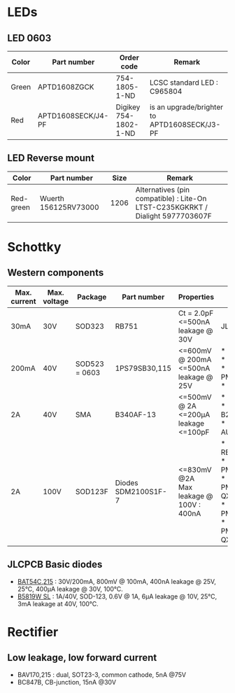 # LEDs
## LED 0603
| Color | Part number | Order code | Remark |
|-------|-------------|------------|--------|
| Green | APTD1608ZGCK| 754-1805-1-ND| LCSC standard LED : C965804|
| Red | APTD1608SECK/J4-PF | Digikey 754-1802-1-ND| is an upgrade/brighter to APTD1608SECK/J3-PF |

## LED Reverse mount
| Color | Part number | Size | Remark |
|-------|-------------|------|--------|
| Red-green | Wuerth 156125RV73000 | 1206 | Alternatives (pin compatible) : Lite-On LTST-C235KGKRKT / Dialight 5977703607F | 

# Schottky
## Western components
| Max. current | Max. voltage |Package | Part number |  Properties | Sources | Remark |
|--------------|--------------|--------|-------------|-------------|---------|--------|
| 30mA       | 30V          | SOD323 | RB751 | Ct = 2.0pF<br/><=500nA leakage @ 30V | JLCPCB C154819 | very low capacitance |
| 200mA        | 40V          | SOD523 = 0603 | 1PS79SB30,115 | <=600mV @ 200mA<br/><=500nA leakage @ 25V | * BAT41 (100V)<br/>* 1PS79SB30,135<br/>* PMEG4002EB,115<br/>* 1PS79SB30YL<br/>| upgrade for BAT54 types|
| 2A           | 40V          | SMA    | B340AF-13   |  <=500mV @ 2A <br/><=200µA leakage <br/><=100pF |* B240AE-13S<br/>* B24AFC_R1_00001<br/>* SR24-AU_R1_000A1 | for non-synchronous SMPS | 
| 2A           | 100V         | SOD123F | Diodes SDM2100S1F-7 | <=830mV @2A <br/>Max leakage @ 100V : 400nA | * Rohm RB068MM100TR<br/>* Nexperia PMEG10020ELRX<br/>* Nexperia PMEG10020ELR-QX<br/>* Nexperia PMEG10020AELRX<br/>* Nexperia PMEG10020AELR-QX<br/> | rectification |

## JLCPCB Basic diodes
* [BAT54C,215](https://lcsc.com/product-detail/Schottky-Barrier-Diodes-SBD_Nexperia-Nexperia-BAT54C%2C215_C37704.html) : 30V/200mA, 800mV @ 100mA, 400nA leakage @ 25V, 25°C, 400µA leakage @ 30V, 100°C.
* [B5819W SL](https://lcsc.com/product-detail/Schottky-Barrier-Diodes-SBD_Jiangsu-Changjing-Electronics-Technology-Co.%2C-Ltd.-Jiangsu-Changjing-Electronics-Technology-Co.%2C-Ltd.-B5819W-SL_C8598.html) : 1A/40V, SOD-123, 0.6V @ 1A, 6µA leakage @ 10V, 25°C, 3mA leakage at 40V, 100°C.

# Rectifier
## Low leakage, low forward current
* BAV170,215 : dual, SOT23-3, common cathode, 5nA @75V
* BC847B, CB-junction, 15nA @30V
